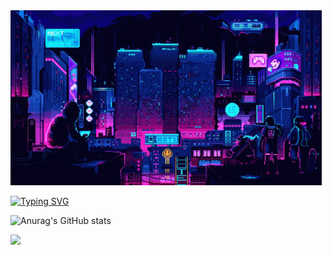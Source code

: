 <div style="flex: 1 1 0%;">
  
  <img src="https://github.com/StarI3oy/StarI3oy/blob/main/res/pixel-night.gif" alt="Pixel Night">
  
[![Typing SVG](https://readme-typing-svg.herokuapp.com?font=DotGothic16&weight=700&size=24&duration=2000&pause=500&color=6C33F7&center=true&vCenter=true&width=300&lines=Go;TypeScript;React;Data+Science;Julia;Solid.js)](https://git.io/typing-svg)</div>

    
![Anurag's GitHub stats](https://github-readme-stats.vercel.app/api?username=StarI3oy&show_icons=true&theme=tokyonight)

<picture>
<img src="https://github-readme-stats.vercel.app/api/top-langs/?username=StarI3oy&layout=compact&theme=tokyonight" />
</picture>
  

